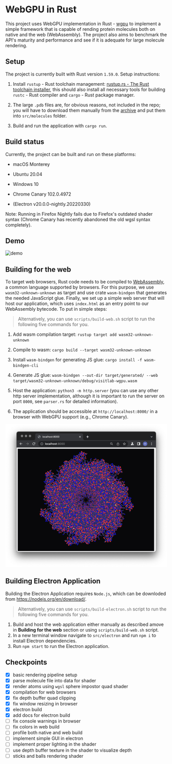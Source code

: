 # WebGPU in Rust

This project uses WebGPU implementation in Rust - [wgpu](https://github.com/gfx-rs/wgpu) to implement a simple framework that is capable of rending protein molecules both on native and the web (WebAssembly). The project also aims to benchmark the API's maturity and performance and see if it is adequate for large molecule rendering.

## Setup

The project is currently built with Rust version `1.59.0`.
Setup instructions:

1. Install `rustup` - Rust toolchain management: [rustup.rs - The Rust toolchain installer](https://rustup.rs/#), this should also install all necessary tools for building `rustc` - Rust compiler and `cargo` - Rust package manager.

2. The large `.pdb` files are, for obvious reasons, not included in the repo; you will have to download them manually from the [archive](https://www.rcsb.org/structure/1AON) and put them into `src/molecules` folder.

3. Build and run the application with `cargo run`.

## Build status

Currently, the project can be built and run on these platforms:

- macOS Monterey

- Ubuntu 20.04

- Windows 10

- Chrome Canary 102.0.4972

- (Electron v20.0.0-nightly.20220330)

Note:
Running in Firefox Nightly fails due to Firefox's outdated shader syntax (Chrome Canary has recently abandoned the old wgsl syntax completely).

## Demo

![demo](media/demo.gif)

## Building for the web

To target web browsers, Rust code needs to be compiled to [WebAssembly](https://webassembly.org/), a common language supported by browsers. For this purpose, we use `wasm32-unknown-unknown` as target and use crate `wasm-bindgen` that generates the needed JavaScript glue. Finally, we set up a simple web server that will host our application, which uses `index.html` as an entry point to our WebAssembly bytecode. To put in simple steps:

> Alternatively, you can use `scripts/build-web.sh` script to run the following five commands for you.

1. Add wasm compilation target: `rustup target add wasm32-unknown-unknown`

2. Compile to wasm: `cargo build --target wasm32-unknown-unknown`

3. Install `wasm-bindgen` for generating JS glue: `cargo install -f wasm-bindgen-cli`

4. Generate JS glue: `wasm-bindgen --out-dir target/generated/ --web target/wasm32-unknown-unknown/debug/visitlab-wgpu.wasm`

5. Host the application: `python3 -m http.server` (you can use any other http server implementation, although it is important to run the server on port `8000`, see `parser.rs` for detailed information).

6. The application should be accessible at `http://localhost:8000/` in a browser with WebGPU support (e.g., Chrome Canary).

![Chrome Canary](media/chrome-canary.png)

## Building Electron Application

Building the Electron Application requires `Node.js`, which can be downloded from <https://nodejs.org/en/download/>.

> Alternatively, you can use `scripts/build-electron.sh` script to run the following five commands for you.

1. Build and host the web application either manually as described amove in **Building for the web** section or using `scripts/build-web.sh` script.
2. In a new terminal window navigate to `src/electron` and run `npm i` to install Electron dependencies.
3. Run `npm start` to run the Electron application.

## Checkpoints

- [x] basic rendering pipeline setup
- [x] parse molecule file into data for shader
- [x] render atoms using `wgsl` sphere impostor quad shader
- [x] compilation for web browsers
- [x] fix depth buffer quad clipping
- [x] fix window resizing in browser
- [x] electron build
- [x] add docs for electron build
- [ ] fix console warnings in browser
- [ ] fix colors in web build
- [ ] profile both native and web build
- [ ] implement simple GUI in electron
- [ ] implement proper lighting in the shader
- [ ] use depth buffer texture in the shader to visualize depth
- [ ] sticks and balls rendering shader
